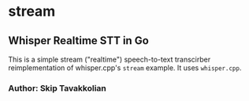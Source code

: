 # stream
## Whisper Realtime STT in Go

This is a simple stream ("realtime") speech-to-text transcirber reimplementation of whisper.cpp's `stream` example. It uses `whisper.cpp`.

### Author: Skip Tavakkolian
